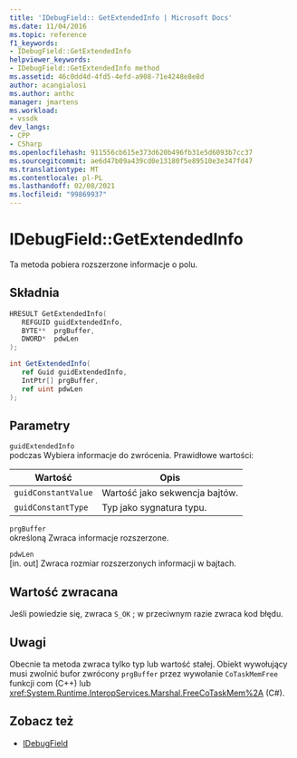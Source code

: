 ```yaml
---
title: 'IDebugField:: GetExtendedInfo | Microsoft Docs'
ms.date: 11/04/2016
ms.topic: reference
f1_keywords:
- IDebugField::GetExtendedInfo
helpviewer_keywords:
- IDebugField::GetExtendedInfo method
ms.assetid: 46c0dd4d-4fd5-4efd-a908-71e4248e8e8d
author: acangialosi
ms.author: anthc
manager: jmartens
ms.workload:
- vssdk
dev_langs:
- CPP
- CSharp
ms.openlocfilehash: 911556cb615e373d620b496fb31e5d6093b7cc37
ms.sourcegitcommit: ae6d47b09a439cd0e13180f5e89510e3e347fd47
ms.translationtype: MT
ms.contentlocale: pl-PL
ms.lasthandoff: 02/08/2021
ms.locfileid: "99869937"
---
```

# <a name="idebugfieldgetextendedinfo"></a>IDebugField::GetExtendedInfo
Ta metoda pobiera rozszerzone informacje o polu.

## <a name="syntax"></a>Składnia

```cpp
HRESULT GetExtendedInfo( 
   REFGUID guidExtendedInfo,
   BYTE**  prgBuffer,
   DWORD*  pdwLen
);
```

```csharp
int GetExtendedInfo(
   ref Guid guidExtendedInfo,
   IntPtr[] prgBuffer,
   ref uint pdwLen
);
```

## <a name="parameters"></a>Parametry
`guidExtendedInfo`\
podczas Wybiera informacje do zwrócenia. Prawidłowe wartości:

|Wartość|Opis|
|-----------|-----------------|
|`guidConstantValue`|Wartość jako sekwencja bajtów.|
|`guidConstantType`|Typ jako sygnatura typu.|

`prgBuffer`\
określoną Zwraca informacje rozszerzone.

`pdwLen`\
[in. out] Zwraca rozmiar rozszerzonych informacji w bajtach.

## <a name="return-value"></a>Wartość zwracana
 Jeśli powiedzie się, zwraca `S_OK` ; w przeciwnym razie zwraca kod błędu.

## <a name="remarks"></a>Uwagi
 Obecnie ta metoda zwraca tylko typ lub wartość stałej. Obiekt wywołujący musi zwolnić bufor zwrócony `prgBuffer` przez wywołanie `CoTaskMemFree` funkcji com (C++) lub <xref:System.Runtime.InteropServices.Marshal.FreeCoTaskMem%2A> (C#).

## <a name="see-also"></a>Zobacz też
- [IDebugField](../../../extensibility/debugger/reference/idebugfield.md)
